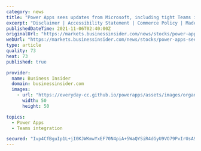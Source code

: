 ```yaml
---
category: news
title: "Power Apps sees updates from Microsoft, including tight Teams integration"
excerpt: "Disclaimer | Accessibility Statement | Commerce Policy | Made In NYC | Stock quotes by finanzen.net Microsoft has introduced updates throughout its Power Apps platform, including new Power Apps ..."
publishedDateTime: 2021-11-06T02:40:00Z
originalUrl: "https://markets.businessinsider.com/news/stocks/power-apps-sees-updates-from-microsoft--including-tight-teams-integration-10696402"
webUrl: "https://markets.businessinsider.com/news/stocks/power-apps-sees-updates-from-microsoft--including-tight-teams-integration-10696402"
type: article
quality: 73
heat: 73
published: true

provider:
  name: Business Insider
  domain: businessinsider.com
  images:
    - url: "https://everyday-cc.github.io/powerapps/assets/images/organizations/businessinsider.com-50x50.jpg"
      width: 50
      height: 50

topics:
  - Power Apps
  - Teams integration

secured: "Ivp4CfBguIp1L+jI0KJWKmwYxEF70N4piA+5WaQYSiR4dGyU9VO79PvIrUsA93JdlU4b5na51m655Ovs4lXRFeMabB40LNhvKSOcTSHqnH+ZzXWCG4QojtDj081gjU2UMe7kpuwIRXFgBLMFvEYzr9xtbXRU2BO+GJhppDyQ68nThD/XC8tkiY/SreMtW2nF8O/60DCZNG7CJuv44YkmbaTj8051y0DzhqglXuVNNlVI1k/uBXyiCJMjUz+umiHmjdzDczU6wdcM2UJP/lVQAQatfS5PLYFjlw1kdieCIVFScUNUILvZv7Ds4i7OAeyP5KPLoLeoKVMJs/DHOQqubDI6/ot2GRtXydZEI18KU44=;vZhYdGJuwYKWbEEl7v8u/g=="
---
```


